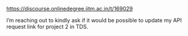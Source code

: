 https://discourse.onlinedegree.iitm.ac.in/t/169029

I’m reaching out to kindly ask if it would be possible to update my API request link for project 2 in TDS.